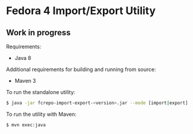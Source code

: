 Fedora 4 Import/Export Utility
==============================

Work in progress
----------------


Requirements:
* Java 8

Additional requirements for building and running from source:
* Maven 3


To run the standalone utility:

```sh
$ java -jar fcrepo-import-export-<version>.jar --mode [import|export]
```

To run the utility with Maven:

```sh
$ mvn exec:java
```
